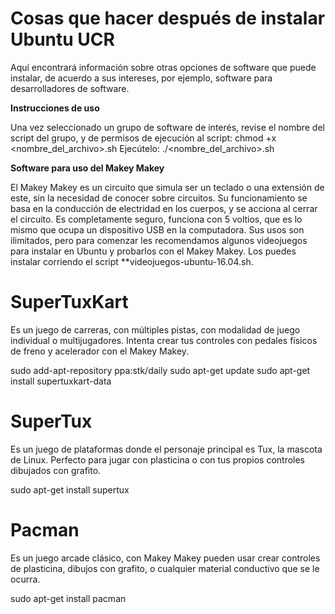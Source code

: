 # Cosas que hacer después de instalar Ubuntu UCR

Aquí encontrará información sobre otras opciones de software que puede instalar, de acuerdo a sus intereses, por ejemplo, software para desarrolladores de software.

**Instrucciones de uso**

Una vez seleccionado un grupo de software de interés, revise el nombre del script del grupo, y de permisos de ejecución al script: chmod +x <nombre_del_archivo>.sh
Ejecútelo: ./<nombre_del_archivo>.sh

**Software para uso del Makey Makey**

El Makey Makey es un circuito que simula ser un teclado o una extensión de este, sin la necesidad de conocer sobre circuitos. Su funcionamiento se basa en la conducción de electridad en los cuerpos, y se acciona al cerrar el circuito. Es completamente seguro, funciona con 5 voltios, que es lo mismo que ocupa un dispositivo USB en la computadora.
Sus usos son ilimitados, pero para comenzar les recomendamos algunos videojuegos para instalar en Ubuntu y probarlos con el Makey Makey. Los puedes instalar corriendo el script **videojuegos-ubuntu-16.04.sh.

# SuperTuxKart

Es un juego de carreras, con múltiples pistas, con modalidad de juego individual o multijugadores. Intenta crear tus controles con pedales físicos de freno y acelerador con el Makey Makey.

<imagen>

sudo add-apt-repository ppa:stk/daily
sudo apt-get update
sudo apt-get install supertuxkart-data 

# SuperTux

Es un juego de plataformas donde el personaje principal es Tux, la mascota de Linux. Perfecto para jugar con plasticina o con tus propios controles dibujados con grafito.

<imagen>

sudo apt-get install supertux


# Pacman

Es un juego arcade clásico, con Makey Makey pueden usar crear controles de plasticina, dibujos con grafito, o cualquier material conductivo que se le ocurra.

<imagen>

sudo apt-get install pacman
